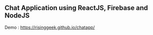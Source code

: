 ## Chat Application using ReactJS, Firebase and NodeJS

Demo : https://risinggeek.github.io/chatapp/